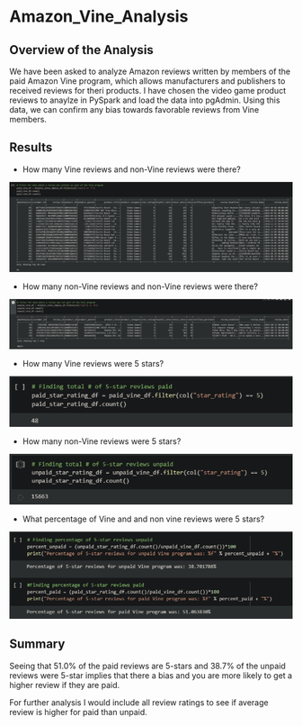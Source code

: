 # Amazon_Vine_Analysis

## Overview of the Analysis
We have been asked to analyze Amazon reviews written by members of the paid Amazon Vine program, which allows manufacturers and publishers to received reviews for theri products. I have chosen the video game product reviews to anaylze in PySpark and load the data into pgAdmin. Using this data, we can confirm any bias towards favorable reviews from Vine members.

## Results
- How many Vine reviews and non-Vine reviews were there?

![Alt text](https://github.com/JoshTrewhella/Amazon_Vine_Analysis/blob/main/Images/paid_vine_total.PNG)

- How many non-Vine reviews and non-Vine reviews were there?

![Alt text](https://github.com/JoshTrewhella/Amazon_Vine_Analysis/blob/main/Images/unpaid_vine_count.PNG)

- How many Vine reviews were 5 stars?

![Alt text](https://github.com/JoshTrewhella/Amazon_Vine_Analysis/blob/main/Images/total_vine_5star.PNG)

- How many non-Vine reviews were 5 stars?

![Alt text](https://github.com/JoshTrewhella/Amazon_Vine_Analysis/blob/main/Images/total_nonvine_5star.PNG)

- What percentage of Vine and and non vine reviews were 5 stars?

![Alt text](https://github.com/JoshTrewhella/Amazon_Vine_Analysis/blob/main/Images/percentages.PNG)

## Summary
Seeing that 51.0% of the paid reviews are 5-stars and 38.7% of the unpaid reviews were 5-star implies that there a bias and you are more likely to get a higher review if they are paid. 

For further analysis I would include all review ratings to see if average review is higher for paid than unpaid. 
